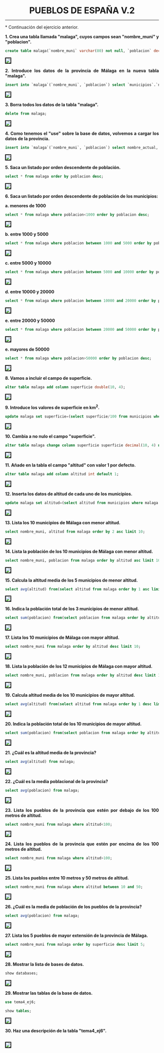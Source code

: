 <style>
  h1{
    text-align: center;
    font-weight: bold;
    border: none;
    margin-bottom: 0px;
  }

  p{
    text-align: justify;
  }

  img{
    border: 2px solid black;
  }
</style>

<h1>PUEBLOS DE ESPAÑA V.2</h1>

<hr>

<p>* Continuación del ejercicio anterior.</p>

<p><b>1. Crea una tabla llamada "malaga", cuyos campos sean "nombre_muni" y "poblacion".</b></p>

```sql
create table malaga(`nombre_muni` varchar(80) not null, `poblacion` decimal(9, 0) not null, primary key(`nombre_muni`));
```

<img src="img/1.png">

<p><b>2. Introduce los datos de la provincia de Málaga en la nueva tabla "malaga".</b></p>

```sql
insert into `malaga`(`nombre_muni`, `poblacion`) select `municipios`.`nombre_actual`, `municipios`.`poblacion_muni` from municipios where provincia="málaga";
```

<img src="img/2.png">

<p><b>3. Borra todos los datos de la tabla "malaga".</b></p>

```sql
delete from malaga;
```

<img src="img/3.png">

<p><b>4. Como tenemos el "use" sobre la base de datos, volvemos a cargar los datos de la provincia.</b></p>

```sql
insert into `malaga`(`nombre_muni`, `poblacion`) select nombre_actual, poblacion_muni from municipios where provincia="málaga";
```

<img src="img/4.png">

<p><b>5. Saca un listado por orden descendente de población.</b></p>

```sql
select * from malaga order by poblacion desc;
```

<img src="img/5.png">

<p><b>6. Saca un listado por orden descendente de población de los municipios:</b></p>

<p><b>a. menores de 1000</b></p>

```sql
select * from malaga where poblacion<1000 order by poblacion desc;
```

<img src="img/6.1.png">

<p><b>b. entre 1000 y 5000</b></p>

```sql
select * from malaga where poblacion between 1000 and 5000 order by poblacion desc;
```

<img src="img/6.2.png">

<p><b>c. entre 5000 y 10000</b></p>

```sql
select * from malaga where poblacion between 5000 and 10000 order by poblacion desc;
```

<img src="img/6.3.png">

<p><b>d. entre 10000 y 20000</b></p>

```sql
select * from malaga where poblacion between 10000 and 20000 order by poblacion desc;
```

<img src="img/6.4.png">

<p><b>e. entre 20000 y 50000</b></p>

```sql
select * from malaga where poblacion between 20000 and 50000 order by poblacion desc;
```

<img src="img/6.5.png">

<p><b>e. mayores de 50000</b></p>

```sql
select * from malaga where poblacion>50000 order by poblacion desc;
```

<img src="img/6.6.png">

<p><b>8. Vamos a incluir el campo de superficie.</b></p>

```sql
alter table malaga add column superficie double(10, 4);
```

<img src="img/8.png">

<p><b>9. Introduce los valores de superficie en km<sup>2</sup>.</b></p>

```sql
update malaga set superficie=(select superficie/100 from municipios where malaga.nombre_muni=municipios.nombre_actual) where nombre_muni<>"";
```

<img src="img/9.png">

<p><b>10. Cambia a no nulo el campo "superficie".</b></p>

```sql
alter table malaga change column superficie superficie decimal(10, 4) not null;
```

<img src="img/10.png">

<p><b>11. Añade en la tabla el campo "altitud" con valor 1 por defecto.</b></p>

```sql
alter table malaga add column altitud int default 1;
```

<img src="img/11.png">

<p><b>12. Inserta los datos de altitud de cada uno de los municipios.</b></p>

```sql
update malaga set altitud=(select altitud from municipios where malaga.nombre_muni=municipios.nombre_actual) where nombre_muni<>"";
```

<img src="img/12.png">

<p><b>13. Lista los 10 municipios de Málaga con menor altitud.</b></p>

```sql
select nombre_muni, altitud from malaga order by 2 asc limit 10;
```

<img src="img/13.png">

<p><b>14. Lista la población de los 10 municipios de Málaga con menor altitud.</b></p>

```sql
select nombre_muni, poblacion from malaga order by altitud asc limit 10;
```

<img src="img/14.png">

<p><b>15. Calcula la altitud media de los 5 municipios de menor altitud.</b></p>

```sql
select avg(altitud) from(select altitud from malaga order by 1 asc limit 5) malaga;
```

<img src="img/15.png">

<p><b>16. Indica la población total de los 3 municipios de menor altitud.</b></p>

```sql
select sum(poblacion) from(select poblacion from malaga order by altitud asc limit 3) malaga;
```

<img src="img/16.png">

<p><b>17. Lista los 10 municipios de Málaga con mayor altitud.</b></p>

```sql
select nombre_muni from malaga order by altitud desc limit 10;
```

<img src="img/17.png">

<p><b>18. Lista la población de los 12 municipios de Málaga con mayor altitud.</b></p>

```sql
select nombre_muni, poblacion from malaga order by altitud desc limit 12;
```

<img src="img/18.png">

<p><b>19. Calcula altitud media de los 10 municipios de mayor altitud.</b></p>

```sql
select avg(altitud) from(select altitud from malaga order by 1 desc limit 10) malaga;
```

<img src="img/19.png">

<p><b>20. Indica la población total de los 10 municipios de mayor altitud.</b></p>

```sql
select sum(poblacion) from(select poblacion from malaga order by altitud desc limit 10) malaga;
```

<img src="img/20.png">

<p><b>21. ¿Cuál es la altitud media de la provincia?</b></p>

```sql
select avg(altitud) from malaga;
```

<img src="img/21.png">

<p><b>22. ¿Cuál es la media poblacional de la provincia?</b></p>

```sql
select avg(poblacion) from malaga;
```

<img src="img/22.png">

<p><b>23. Lista los pueblos de la provincia que estén por debajo de los 100 metros de altitud.</b></p>

```sql
select nombre_muni from malaga where altitud<100;
```

<img src="img/23.png">

<p><b>24. Lista los pueblos de la provincia que estén por encima de los 100 metros de altitud.</b></p>

```sql
select nombre_muni from malaga where altitud>100;
```

<img src="img/24.png">

<p><b>25. Lista los pueblos entre 10 metros y 50 metros de altitud.</b></p>

```sql
select nombre_muni from malaga where altitud between 10 and 50;
```

<img src="img/25.png">

<p><b>26. ¿Cuál es la media de población de los pueblos de la provincia?</b></p>

```sql
select avg(poblacion) from malaga;
```

<img src="img/26.png">

<p><b>27. Lista los 5 pueblos de mayor extensión de la provincia de Málaga.</b></p>

```sql
select nombre_muni from malaga order by superficie desc limit 5;
```

<img src="img/27.png">

<p><b>28. Mostrar la lista de bases de datos.</b></p>

```sql
show databases;
```

<img src="img/28.png">

<p><b>29. Mostrar las tablas de la base de datos.</b></p>

```sql
use tema4_ej6;

show tables;
```

<img src="img/29.png">

<p><b>30. Haz una descripción de la tabla "tema4_ej6".</b></p>

```sql

```

<img src="img/30.png">